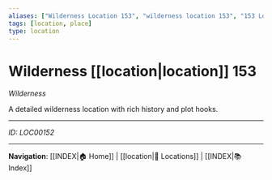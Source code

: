 ```yaml
---
aliases: ["Wilderness Location 153", "wilderness location 153", "153 Location Wilderness"]
tags: [location, place]
type: location
---
```


# Wilderness [[location|location]] 153

*Wilderness*

A detailed wilderness location with rich history and plot hooks.

---
*ID: LOC00152*

---
**Navigation**: [[INDEX|🏠 Home]] | [[location|📍 Locations]] | [[INDEX|📚 Index]]
